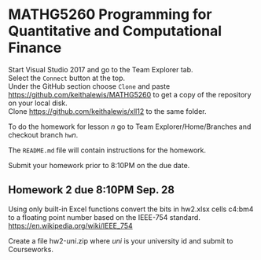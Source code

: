 # MATHG5260 Programming for Quantitative and Computational Finance

Start Visual Studio 2017 and go to the Team Explorer tab.  
Select the `Connect` button at the top.  
Under the GitHub section choose `Clone` and paste https://github.com/keithalewis/MATHG5260 to get a copy of the repository on your local disk.    
Clone https://github.com/keithalewis/xll12 to the same folder. 

To do the homework for lesson _n_ go to Team Explorer/Home/Branches and checkout
branch `hw`_n_.

The `README.md` file will contain instructions for the homework.

Submit your homework prior to 8:10PM on the due date.

## Homework 2 due 8:10PM Sep. 28

Using only built-in Excel functions convert the bits in hw2.xlsx cells c4:bm4 
to a floating point number based on the IEEE-754 standard. 
https://en.wikipedia.org/wiki/IEEE_754

Create a file hw2-_uni_.zip where _uni_ is your university id and submit
to Courseworks.

